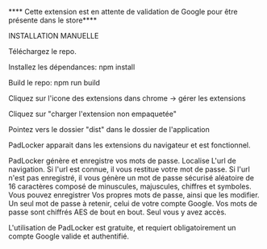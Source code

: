 **** Cette extension est en attente de validation de Google pour être présente dans le store****

INSTALLATION MANUELLE

Téléchargez le repo.

Installez les dépendances: npm install

Build le repo: npm run build

Cliquez sur l'icone des extensions dans chrome -> gérer les extensions

Cliquez sur "charger l'extension non empaquetée"

Pointez vers le dossier "dist" dans le dossier de l'application


PadLocker apparait dans les extensions du navigateur et est fonctionnel.





PadLocker génère et enregistre vos mots de passe.
Localise L'url de navigation.
Si l'url est connue, il vous restitue votre mot de passe. Si l'url n'est pas enregistré, il vous génère un mot de passe sécurisé aléatoire de 16 caractères composé de minuscules, majuscules, chiffres et symboles. 
Vous pouvez enregistrer Vos propres mots de passe, ainsi que les modifier.
Un seul mot de passe à retenir, celui de votre compte Google.
Vos mots de passe sont chiffrés AES de bout en bout. Seul vous y avez accès.

L'utilisation de PadLocker est gratuite, et requiert obligatoirement un compte Google valide et authentifié.
